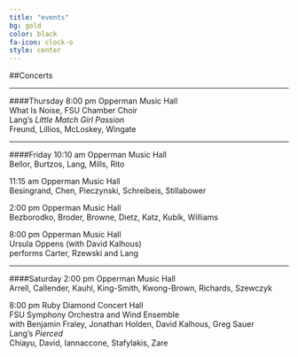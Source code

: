 ```yaml
---
title: "events"
bg: gold
color: black
fa-icon: clock-o
style: center
---
```


##Concerts

---------------------------------------

####Thursday
8:00 pm Opperman Music Hall<br />
What Is Noise, FSU Chamber Choir<br />
Lang’s *Little Match Girl Passion*<br />
Freund, Lillios, McLoskey, Wingate

---------------------------------------

####Friday
10:10 am Opperman Music Hall<br />
Bellor, Burtzos, Lang, Mills, Rito

11:15 am Opperman Music Hall<br />
Besingrand, Chen, Pieczynski, Schreibeis, Stillabower

2:00 pm Opperman Music Hall<br />
Bezborodko, Broder, Browne, Dietz, Katz, Kubík, Williams

8:00 pm Opperman Music Hall<br />
Ursula Oppens (with David Kalhous)<br />
performs Carter, Rzewski and Lang


---------------------------------------

####Saturday
2:00 pm Opperman Music Hall<br />
Arrell, Callender, Kauhl, King-Smith, Kwong-Brown, Richards, Szewczyk

8:00 pm Ruby Diamond Concert Hall<br />
FSU Symphony Orchestra and Wind Ensemble<br />
with Benjamin Fraley, Jonathan Holden, David Kalhous, Greg Sauer<br />
Lang’s *Pierced*<br />
Chiayu, David, Iannaccone, Stafylakis, Zare
